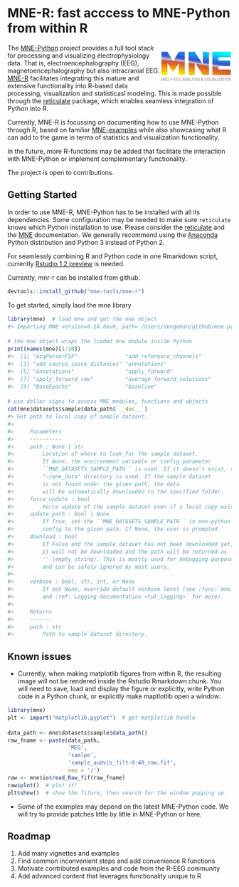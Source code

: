 
# MNE-R: fast acccess to MNE-Python from within R

<img src="man/figures/mne_logo.png" align="right" alt="" width="160" />

The [MNE-Python](https://mne-tools.github.io/stable/index.html) project
provides a full tool stack for processing and visualizing
electrophysiology data. That is, electroencephalography (EEG),
magnetoencephalography but also intracranial EEG.
[MNE-R](https://mne-tools.github.io/mne-r/index.html) facilitates
integrating this mature and extensive functionality into R-based data
processing, visualization and statisticasl modeling. This is made
possible through the [reticulate](https://rstudio.github.io/reticulate/)
package, which enables seamless integration of Python into R.

Currently, MNE-R is focussing on documenting how to use MNE-Python
through R, based on familiar
[MNE-examples](https://mne-tools.github.io/stable/auto_examples/index.html)
while also showcasing what R can add to the game in terms of statistics
and visualization functionality.

In the future, more R-functions may be added that facilitate the
interaction with MNE-Python or implement complementary functionality.

The project is open to contributions.

## Getting Started

In order to use MNE-R, MNE-Python has to be installed with all its
dependencies. Some configuration may be needed to make sure `reticulate`
knows which Python installation to use. Please consider the
[reticulate](https://rstudio.github.io/reticulate/articles/calling_python.html)
and the [MNE](https://mne-tools.github.io/stable/getting_started.html)
documentation. We generally recommend using the
[Anaconda](https://www.anaconda.com) Python distribution and Python 3
instead of Python 2.

For seamlessly combining R and Python code in one Rmarkdown script,
currently [Rstudio 1.2
preview](https://blog.rstudio.com/2018/10/09/rstudio-1-2-preview-reticulated-python/)
is needed.

Currently, mnr-r can be installed from github.

``` r
devtools::install_github("mne-tools/mne-r")
```

To get started, simply laod the mne library

``` r
library(mne)  # load mne and get the mne object
#> Importing MNE version=0.18.dev0, path='/Users/dengeman/github/mne-python/mne'

# the mne object wraps the loaded mne module inside Python
print(names(mne)[1:10])
#>  [1] "AcqParserFIF"               "add_reference_channels"    
#>  [3] "add_source_space_distances" "annotations"               
#>  [5] "Annotations"                "apply_forward"             
#>  [7] "apply_forward_raw"          "average_forward_solutions" 
#>  [9] "BaseEpochs"                 "baseline"

# use dollar signs to access MNE modules, functions and objects
cat(mne$datasets$sample$data_path$`__doc__`)
#> Get path to local copy of sample dataset.
#> 
#>     Parameters
#>     ----------
#>     path : None | str
#>         Location of where to look for the sample dataset.
#>         If None, the environment variable or config parameter
#>         ``MNE_DATASETS_SAMPLE_PATH`` is used. If it doesn't exist, the
#>         "~/mne_data" directory is used. If the sample dataset
#>         is not found under the given path, the data
#>         will be automatically downloaded to the specified folder.
#>     force_update : bool
#>         Force update of the sample dataset even if a local copy exists.
#>     update_path : bool | None
#>         If True, set the ``MNE_DATASETS_SAMPLE_PATH`` in mne-python
#>         config to the given path. If None, the user is prompted.
#>     download : bool
#>         If False and the sample dataset has not been downloaded yet,
#>         it will not be downloaded and the path will be returned as
#>         '' (empty string). This is mostly used for debugging purposes
#>         and can be safely ignored by most users.
#>     
#>     verbose : bool, str, int, or None
#>         If not None, override default verbose level (see :func:`mne.verbose`
#>         and :ref:`Logging documentation <tut_logging>` for more).
#> 
#>     Returns
#>     -------
#>     path : str
#>         Path to sample dataset directory.
```

## Known issues

  - Currently, when making matplotlib figures from within R, the
    resulting image will not be rendered inside the Rstudio Rmarkdown
    chunk. You will need to save, load and display the figure or
    explicitly, write Python code in a Python chunk, or explicitly make
    maptlotlib open a window:

<!-- end list -->

``` r
library(mne)
plt <- import("matplotlib.pyplot")  # get matplotlib handle

data_path <- mne$datasets$sample$data_path()
raw_fname <- paste(data_path,
                   'MEG', 
                   'samlpe',
                   'sample_audvis_filt-0-40_raw.fif',
                   sep = '/')
raw <- mne$io$read_Raw_fif(raw_fname)
raw$plot()  # plot it!
plt$show()  # show the fiture, then search for the window popping up.
```

  - Some of the examples may depend on the latest MNE-Python code. We
    will try to provide patches little by little in MNE-Python or here.

## Roadmap

1.  Add many vignettes and examples
2.  Find common inconvenient steps and add convenience R functions
3.  Motivate contributed examples and code from the R-EEG community
4.  Add advanced content that leverages functionality unique to R
